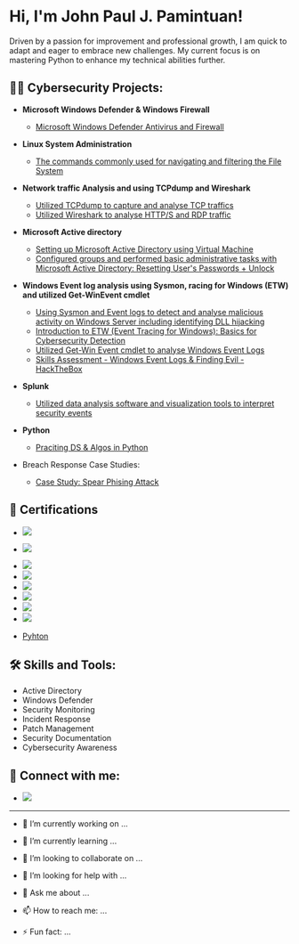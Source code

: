 <h1>Hi, I'm John Paul J. Pamintuan!</h1>
Driven by a passion for improvement and professional growth, I am quick to adapt and eager to embrace new challenges. 
My current focus is on mastering Python to enhance my technical abilities further.

<h2>👨‍💻 Cybersecurity Projects:</h2>

- <b>Microsoft Windows Defender & Windows Firewall</b>
  - [Microsoft Windows Defender Antivirus and Firewall](https://github.com/JohnSpace2/Microsoft-Windows-Defender-Windows-Firewall/blob/main/README.md)
- <b>Linux System Administration</b>
  - [The commands commonly used for navigating and filtering the File System](https://github.com/JohnSpace2/Navigate-and-manage-the-file-system-using-Linux-commands-via-the-Bash-shell/blob/main/README.md) 
- <b>Network traffic Analysis and using TCPdump and Wireshark</b>
  - [Utilized TCPdump to capture and analyse TCP traffics](https://github.com/JohnPaulPamintuan/TCPdump/blob/main/README.md)
  - [Utilized Wireshark to analyse HTTP/S and RDP traffic](https://github.com/JohnPaulPamintuan/Wireshark/blob/main/README.md)
- <b>Microsoft Active directory</b>
  - [Setting up Microsoft Active Directory using Virtual Machine](https://github.com/JohnPaulPamintuan/Setting-up-Active-directory)
  - [Configured groups and performed basic administrative tasks with Microsoft Active Directory: Resetting User's Passwords + Unlock](https://github.com/JohnPaulPamintuan/Active-Directory/blob/main/README.md)
- <b>Windows Event log analysis using Sysmon, racing for Windows (ETW) and utilized Get-WinEvent cmdlet</b>
  - [Using Sysmon and Event logs to detect and analyse malicious activity on Windows Server
including identifying DLL hijacking](https://github.com/JohnPaulPamintuan/Windows-Event-log-analysis/blob/main/README.md)
   - [Introduction to ETW (Event Tracing for Windows): Basics for Cybersecurity Detection](https://github.com/JohnPaulPamintuan/ETW/blob/main/README.md)
   - [Utilized Get-Win Event cmdlet to analyse Windows Event Logs](https://github.com/JohnPaulPamintuan/Get-WinEvent-/blob/main/README.md)
   - [Skills Assessment - Windows Event Logs & Finding Evil - HackTheBox](https://github.com/JohnPaulPamintuan/Skills-Assessment---Windows-Event-Logs-Finding-Evil---HackTheBox./blob/main/README.md)

- <b>Splunk</b>
  - [Utilized data analysis software and visualization tools to interpret security events](1)      
- <b>Python</b>
  - [Praciting DS & Algos in Python](1)
- Breach Response Case Studies:
  - [Case Study: Spear Phising Attack](https://coursera-assessments.s3.amazonaws.com/assessments/1720428014790/2123721c-6fdb-4ede-a0c0-1bec21cd781d/Pros%20and%20cons%20-%20Sheet1.pdf)
 
    
<h2>🏅 Certifications </h2>

- [<img src="https://img.shields.io/badge/-Google%20Cybersecurity-4285F4?&style=for-the-badge&logo=Google&logoColor=white" />](https://github.com/JohnPaulPamintuan/Google-Cybersecurity/blob/main/README.md)
- [<img src="https://img.shields.io/badge/-Google%20Cloud%20Cybersecurity-4285F4?&style=for-the-badge&logo=GoogleCloud&logoColor=white" />](https://github.com/JohnPaulPamintuan/Google-Cloud/blob/main/README.md)
- <img src="https://img.shields.io/badge/-Security%2B-FF0000?&style=for-the-badge&logo=CompTIA&logoColor=white" />
- <img src="https://img.shields.io/badge/-IBM%27s%20Security%20Analyst%20Fundamentals-FFB300?&style=for-the-badge&logo=IBM&logoColor=white" />
- <img src="https://img.shields.io/badge/-Palo%20Alto%20Networks-EB5424?&style=for-the-badge&logo=PaloAltoNetworks&logoColor=white" />
- <img src="https://img.shields.io/badge/-NVIDIA%3A%20Introduction%20to%20Networking-76B900?&style=for-the-badge&logo=NVIDIA&logoColor=white" />
- <img src="https://img.shields.io/badge/-ISC2%3A%20Certified%20in%20Cybersecurity-9B59B6?&style=for-the-badge&logo=ISC2&logoColor=white" />
- <img src="https://img.shields.io/badge/-Pact%3A%20Web%20Design%20using%20ChatGPT-00ADEF?&style=for-the-badge&logo=OpenAI&logoColor=white" />



- [Pyhton ](https://www.youtube.com/watch?v=E2MwRWxDBkA)



<h2> 🛠️ Skills and Tools:</h2>

- Active Directory
- Windows Defender
- Security Monitoring
- Incident Response
- Patch Management
- Security Documentation
- Cybersecurity Awareness



<h2> 🤳 Connect with me:</h2>

- [<img src="https://img.shields.io/badge/-LinkedIn-0077B5?&style=for-the-badge&logo=LinkedIn&logoColor=white"/>](https://linkedin.com/in/johnpaulpamintuan)




-------------------------------------------------
- 🔭 I’m currently working on ...
- 🌱 I’m currently learning ...
- 👯 I’m looking to collaborate on ...
- 🤔 I’m looking for help with ...
- 💬 Ask me about ...
- 📫 How to reach me: ...

- ⚡ Fun fact: ...

